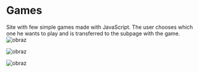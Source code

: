 # Games
Site with few simple games made with JavaScript. The user chooses which one he wants to play and is 
transferred to the subpage with the game.
![obraz](https://user-images.githubusercontent.com/56117187/219880119-4ef4e6b3-ee30-45f3-b1eb-79740ebb84d6.png)

![obraz](https://user-images.githubusercontent.com/56117187/219881170-69e5971f-69ce-44f9-afa9-a3004e7c7d8f.png)

![obraz](https://user-images.githubusercontent.com/56117187/219880147-1bce0e83-6a47-43d6-bd4c-90038e245681.png)
